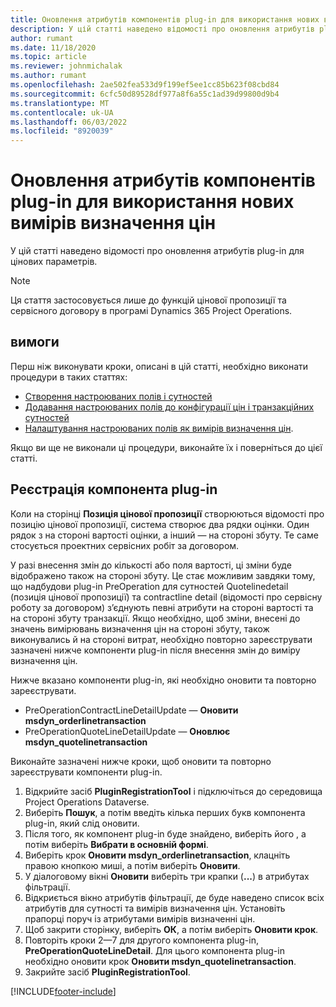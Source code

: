 ```yaml
---
title: Оновлення атрибутів компонентів plug-in для використання нових вимірів визначення цін
description: У цій статті наведено відомості про оновлення атрибутів plug-in для цінових параметрів.
author: rumant
ms.date: 11/18/2020
ms.topic: article
ms.reviewer: johnmichalak
ms.author: rumant
ms.openlocfilehash: 2ae502fea533d9f199ef5ee1cc85b623f08cbd84
ms.sourcegitcommit: 6cfc50d89528df977a8f6a55c1ad39d99800d9b4
ms.translationtype: MT
ms.contentlocale: uk-UA
ms.lasthandoff: 06/03/2022
ms.locfileid: "8920039"
---
```

# <a name="update-plug-in-attributes-with-new-pricing-dimensions"></a>Оновлення атрибутів компонентів plug-in для використання нових вимірів визначення цін

У цій статті наведено відомості про оновлення атрибутів plug-in для цінових параметрів.

> [!NOTE]
> Ця стаття застосовується лише до функцій цінової пропозиції та сервісного договору в програмі Dynamics 365 Project Operations.

## <a name="prerequisites"></a>вимоги
Перш ніж виконувати кроки, описані в цій статті, необхідно виконати процедури в таких статтях:

  - [Створення настроюваних полів і сутностей](create-custom-fields-entities-pricing-dimensions.md) 
  - [Додавання настроюваних полів до конфігурації цін і транзакційних сутностей ](add-custom-fields-price-setup-transactional-entities.md)
  - [Налаштування настроюваних полів як вимірів визначення цін](set-up-custom-fields-pricing-dimensions.md). 
  
Якщо ви ще не виконали ці процедури, виконайте їх і поверніться до цієї статті.

## <a name="register-a-plug-in"></a>Реєстрація компонента plug-in
Коли на сторінці **Позиція цінової пропозиції** створюються відомості про позицію цінової пропозиції, система створює два рядки оцінки. Один рядок з на стороні вартості оцінки, а інший — на стороні збуту. Те саме стосується проектних сервісних робіт за договором.

У разі внесення змін до кількості або поля вартості, ці зміни буде відображено також на стороні збуту. Це стає можливим завдяки тому, що надбудови plug-in PreOperation для сутностей Quotelinedetail (позиція цінової пропозиції) та contractline detail (відомості про сервісну роботу за договором) з’єднують певні атрибути на стороні вартості та на стороні збуту транзакції. Якщо необхідно, щоб зміни, внесені до значень вимірювань визначення цін на стороні збуту, також виконувались й на стороні витрат, необхідно повторно зареєструвати зазначені нижче компоненти plug-in після внесення змін до виміру визначення цін.

Нижче вказано компоненти plug-in, які необхідно оновити та повторно зареєструвати.

- PreOperationContractLineDetailUpdate — **Оновити msdyn_orderlinetransaction**
- PreOperationQuoteLineDetailUpdate — **Оновлює msdyn_quotelinetransaction**

Виконайте зазначені нижче кроки, щоб оновити та повторно зареєструвати компоненти plug-in.

1. Відкрийте засіб **PluginRegistrationTool** і підключіться до середовища Project Operations Dataverse.
2. Виберіть **Пошук**, а потім введіть кілька перших букв компонента plug-in, який слід оновити.
3. Після того, як компонент plug-in буде знайдено, виберіть його , а потім виберіть **Вибрати в основній формі**.
4. Виберіть крок **Оновити msdyn_orderlinetransaction**, клацніть правою кнопкою миші, а потім виберіть **Оновити**.
5. У діалоговому вікні **Оновити** виберіть три крапки (**...**) в атрибутах фільтрації.
6. Відкриється вікно атрибутів фільтрації, де буде наведено список всіх атрибутів для сутності та вимірів визначення цін. Установіть прапорці поруч із атрибутами вимірів визначенні цін.
7. Щоб закрити сторінку, виберіть **ОК**, а потім виберіть **Оновити крок**.
8. Повторіть кроки 2—7 для другого компонента plug-in, **PreOperationQuoteLineDetail**. Для цього компонента plug-in необхідно оновити крок **Оновити msdyn_quotelinetransaction**.
9. Закрийте засіб **PluginRegistrationTool**.


[!INCLUDE[footer-include](../includes/footer-banner.md)]